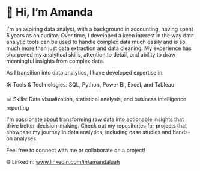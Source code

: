 # 👋 Hi, I’m Amanda
I'm an aspiring data analyst, with a background in accounting, having spent 5 years as an auditor. Over time, I developed a keen interest in the way data analytic tools can be used to handle complex data much easily and is so much more than just data extraction and data cleaning. My experience has sharpened my analytical skills, attention to detail, and ability to draw meaningful insights from complex data.

As I transition into data analytics, I have developed expertise in:

🛠️ Tools & Technologies: SQL, Python, Power BI, Excel, and Tableau

📊 Skills: Data visualization, statistical analysis, and business intelligence reporting

I'm passionate about transforming raw data into actionable insights that drive better decision-making. Check out my repositories for projects that showcase my journey in data analytics, including case studies and hands-on analyses.

Feel free to connect with me or collaborate on a project!

🌐 LinkedIn: www.linkedin.com/in/amandaluah

<!---
amandaluah/amandaluah is a ✨ special ✨ repository because its `README.md` (this file) appears on your GitHub profile.
You can click the Preview link to take a look at your changes.
--->
